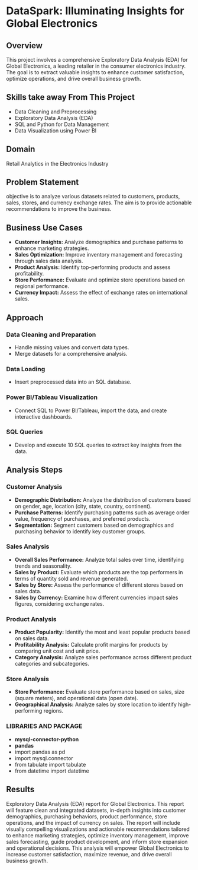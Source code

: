 # DataSpark: Illuminating Insights for Global Electronics

## Overview
This project involves a comprehensive Exploratory Data Analysis (EDA) for Global Electronics, a leading retailer in the consumer electronics industry. The goal is to extract valuable insights to enhance customer satisfaction, optimize operations, and drive overall business growth.

## Skills take away From This Project
- Data Cleaning and Preprocessing
- Exploratory Data Analysis (EDA)
- SQL and Python for Data Management
- Data Visualization using Power BI

## Domain
Retail Analytics in the Electronics Industry

## Problem Statement
objective is to analyze various datasets related to customers, products, sales, stores, and currency exchange rates. The aim is to provide actionable recommendations to improve the business.

## Business Use Cases
- **Customer Insights:** Analyze demographics and purchase patterns to enhance marketing strategies.
- **Sales Optimization:** Improve inventory management and forecasting through sales data analysis.
- **Product Analysis:** Identify top-performing products and assess profitability.
- **Store Performance:** Evaluate and optimize store operations based on regional performance.
- **Currency Impact:** Assess the effect of exchange rates on international sales.

## Approach

### Data Cleaning and Preparation
- Handle missing values and convert data types.
- Merge datasets for a comprehensive analysis.

### Data Loading
- Insert preprocessed data into an SQL database.

### Power BI/Tableau Visualization
- Connect SQL to Power BI/Tableau, import the data, and create interactive dashboards.

### SQL Queries
- Develop and execute 10 SQL queries to extract key insights from the data.

## Analysis Steps

### Customer Analysis
- **Demographic Distribution:** Analyze the distribution of customers based on gender, age, location (city, state, country, continent).
- **Purchase Patterns:** Identify purchasing patterns such as average order value, frequency of purchases, and preferred products.
- **Segmentation:** Segment customers based on demographics and purchasing behavior to identify key customer groups.

### Sales Analysis
- **Overall Sales Performance:** Analyze total sales over time, identifying trends and seasonality.
- **Sales by Product:** Evaluate which products are the top performers in terms of quantity sold and revenue generated.
- **Sales by Store:** Assess the performance of different stores based on sales data.
- **Sales by Currency:** Examine how different currencies impact sales figures, considering exchange rates.

### Product Analysis
- **Product Popularity:** Identify the most and least popular products based on sales data.
- **Profitability Analysis:** Calculate profit margins for products by comparing unit cost and unit price.
- **Category Analysis:** Analyze sales performance across different product categories and subcategories.

### Store Analysis
- **Store Performance:** Evaluate store performance based on sales, size (square meters), and operational data (open date).
- **Geographical Analysis:** Analyze sales by store location to identify high-performing regions.

### LIBRARIES AND PACKAGE
- **mysql-connector-python**
- **pandas**
- import pandas as pd
- import mysql.connector
- from tabulate import tabulate
- from datetime import datetime

## Results
Exploratory Data Analysis (EDA) report for Global Electronics. This report will feature clean and integrated datasets, in-depth insights into customer demographics, purchasing behaviors, product performance, store operations, and the impact of currency on sales. The report will include visually compelling visualizations and actionable recommendations tailored to enhance marketing strategies, optimize inventory management, improve sales forecasting, guide product development, and inform store expansion and operational decisions. This analysis will empower Global Electronics to increase customer satisfaction, maximize revenue, and drive overall business growth.
